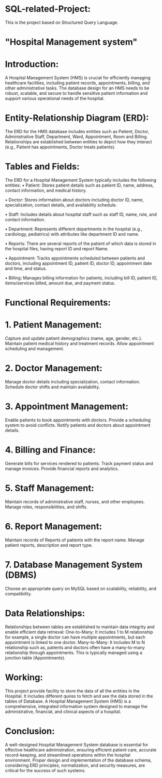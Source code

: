# SQL-related-Project:
This is the project based on Structured Query Language.
# "Hospital Management system"
# Introduction:
A Hospital Management System (HMS) is crucial for efficiently managing healthcare facilities, including patient records, appointments, billing, and other administrative tasks. The database design for an HMS needs to be robust, scalable, and secure to handle sensitive patient information and support various operational needs of the hospital.
# Entity-Relationship Diagram (ERD):
The ERD for the HMS database includes entities such as Patient, Doctor, Administrative Staff, Department, Ward, Appointment, Room and Billing.
Relationships are established between entities to depict how they interact (e.g., Patient has appointments, Doctor treats patients).
# Tables and Fields:
The ERD for a Hospital Management System typically includes the following entities:
•	Patient: Stores patient details such as patient ID, name, address, contact information, and medical history.

•	Doctor: Stores information about doctors including doctor ID, name, specialization, contact details, and availability schedule.

•	Staff: Includes details about hospital staff such as staff ID, name, role, and contact information.

•	Department: Represents different departments in the hospital (e.g., cardiology, pediatrics) with attributes like department ID and name.

•	Reports: There are several reports of the patient of which data is stored in the hospital files, having report ID and report Name.

•	Appointment: Tracks appointments scheduled between patients and doctors, including appointment ID, patient ID, doctor ID, appointment date and time, and status.

•	Billing: Manages billing information for patients, including bill ID, patient ID, items/services billed, amount due, and payment status.

# Functional Requirements:
# 1. Patient Management:
Capture and update patient demographics (name, age, gender, etc.).
Maintain patient medical history and treatment records.
Allow appointment scheduling and management.
# 2. Doctor Management:
Manage doctor details including specialization, contact information.
Schedule doctor shifts and maintain availability.
# 3. Appointment Management:
Enable patients to book appointments with doctors.
Provide a scheduling system to avoid conflicts.
Notify patients and doctors about appointment details.
# 4. Billing and Finance:
Generate bills for services rendered to patients.
Track payment status and manage invoices.
Provide financial reports and analytics.
# 5. Staff Management:
Maintain records of administrative staff, nurses, and other employees.
Manage roles, responsibilities, and shifts.
# 6. Report Management:
Maintain records of Reports of patients with the report name. 
Manage patient reports, description and report type. 
# 7. Database Management System (DBMS)
Choose an appropriate query on MySQL based on scalability, reliability, and compatibility.

# Data Relationships:
Relationships between tables are established to maintain data integrity and enable efficient data retrieval:
One-to-Many: It includes 1 to M relationship for example, a single doctor can have multiple appointments, but each appointment is linked to one doctor.
Many-to-Many: It includes M to N relationship such as, patients and doctors often have a many-to-many relationship through appointments. This is typically managed using a junction table (Appointments).

# Working:
This project provide facility to store the data of all the entities in the Hospital. It includes different quires to fetch and see the data stored in the tables of Database. A Hospital Management System (HMS) is a comprehensive, integrated information system designed to manage the administrative, financial, and clinical aspects of a hospital.   
# Conclusion:
A well-designed Hospital Management System database is essential for effective healthcare administration, ensuring efficient patient care, accurate record-keeping, and streamlined operations within the hospital environment. Proper design and implementation of the database schema, considering ERD principles, normalization, and security measures, are critical for the success of such systems.


